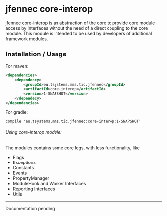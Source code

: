 # jfennec core-interop
jfennec core-interop is an abstraction of the core to provide core module access by interfaces without the
need of a direct coupling to the core module. This module is intended to be used by developers of additional
framework modules.

## Installation / Usage

For maven:

```xml
<dependencies>
    <dependency>
        <groupId>eu.tsystems.mms.tic.jfennec</groupId>
        <artifactId>core-interop</artifactId>
        <version>1-SNAPSHOT</version>
    </dependecy>
</dependencies>
```

For gradle:
```text
compile 'eu.tsystems.mms.tic.jfennec:core-interop:1-SNAPSHOT'
```

###### Using core-interop module:

The modules contains some core legs, with less functionality, like
* Flags
* Exceptions
* Constants
* Events
* PropertyManager
* ModuleHook and Worker Interfaces
* Reporting Interfaces
* Utils

***

Documentation pending
